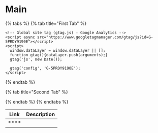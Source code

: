 # Main



{% tabs %}
{% tab title="First Tab" %}


```text
<!-- Global site tag (gtag.js) - Google Analytics -->
<script async src="https://www.googletagmanager.com/gtag/js?id=G-5PRDY9190E"></script>
<script>
  window.dataLayer = window.dataLayer || [];
  function gtag(){dataLayer.push(arguments);}
  gtag('js', new Date());

  gtag('config', 'G-5PRDY9190E');
</script>
```
{% endtab %}

{% tab title="Second Tab" %}

{% endtab %}
{% endtabs %}

| Link | Description |
| :---: | :--- |
| \*\*\*\* |  |

